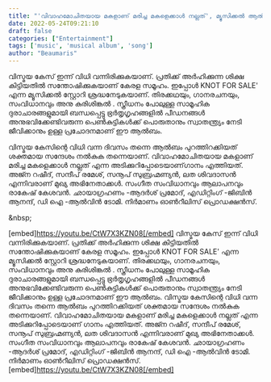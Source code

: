```yaml
---
title: "'വിവാഹമോചിതയായ മകളാണ് മരിച്ച മകളെക്കാൾ നല്ലത്', മ്യൂസിക്കൽ ആൽബം ശ്രദ്ധേയമാകുന്നു"
date: 2022-05-24T09:21:10
draft: false
categories: ["Entertainment"]
tags: ['music', 'musical album', 'song']
author: "Beaumaris"
---
```


വിസ്മയ കേസ് ഇന്ന് വിധി വന്നിരിക്കുകയാണ്. പ്രതിക്ക് അർഹിക്കുന്ന ശിക്ഷ കിട്ടിയതിൽ സന്തോഷിക്കുകയാണ് കേരള സമൂഹം. ഇപ്പോൾ KNOT FOR SALE' എന്ന മ്യൂസിക്കൽ സ്റ്റോറി ശ്രദ്ധനേടുകയാണ്. തിരക്കഥയും, ഗാനരചനയും, സംവിധാനവും അനു കുരിശിങ്കൽ . സ്ത്രീധനം പോലുള്ള സാമൂഹിക ദുരാചാരങ്ങളുമായി ബന്ധപ്പെട്ടു ഭ്രർതൃഗൃഹങ്ങളിൽ പീഡനങ്ങൾ അനുഭവിക്കേണ്ടിവരുന്ന പെൺകുട്ടികൾക്ക് പൊരുതാനും സ്വാതന്ത്ര്യം നേടി ജീവിക്കാനും ഉള്ള പ്രചോദനമാണ് ഈ ആൽബം.

വിസ്മയ കേസിന്റെ വിധി വന്ന ദിവസം തന്നെ ആൽബം പുറത്തിറക്കിയത് ശക്തമായ സന്ദേശം നൽകുക തന്നെയാണ്. വിവാഹമോചിതയായ മകളാണ് മരിച്ച മകളെക്കാൾ നല്ലത് എന്ന അടിക്കുറിപ്പോടെയാണ് ​ഗാനം എത്തിയത്. അജ്ന റഷീദ്, സന്ദീപ് രമേശ്, സനൂപ് സുബ്രഹ്മണ്യൻ, ലത ശിവദാസൻ എന്നിവരാണ് മുഖ്യ അഭിനേതാക്കൾ. സം​ഗീത സംവിധാനവും ആലാപനവും രാകേഷ് കേശവൻ. ഛായാഗ്രഹണം -ആദർശ് പ്രമോദ്, എഡിറ്റിംഗ് -ജിബിൻ ആനന്ദ്, ഡി ഐ -ആൽവിൻ ടോമി. നിർമാണം ഓൺറീലിസ് പ്രൊഡക്ഷൻസ്.

&amp;nbsp;

[embed]https://youtu.be/CtW7X3KZN08[/embed]
വിസ്മയ കേസ് ഇന്ന് വിധി വന്നിരിക്കുകയാണ്. പ്രതിക്ക് അർഹിക്കുന്ന ശിക്ഷ കിട്ടിയതിൽ സന്തോഷിക്കുകയാണ് കേരള സമൂഹം. ഇപ്പോൾ KNOT FOR SALE' എന്ന മ്യൂസിക്കൽ സ്റ്റോറി ശ്രദ്ധനേടുകയാണ്. തിരക്കഥയും, ഗാനരചനയും, സംവിധാനവും അനു കുരിശിങ്കൽ . സ്ത്രീധനം പോലുള്ള സാമൂഹിക ദുരാചാരങ്ങളുമായി ബന്ധപ്പെട്ടു ഭ്രർതൃഗൃഹങ്ങളിൽ പീഡനങ്ങൾ അനുഭവിക്കേണ്ടിവരുന്ന പെൺകുട്ടികൾക്ക് പൊരുതാനും സ്വാതന്ത്ര്യം നേടി ജീവിക്കാനും ഉള്ള പ്രചോദനമാണ് ഈ ആൽബം. വിസ്മയ കേസിന്റെ വിധി വന്ന ദിവസം തന്നെ ആൽബം പുറത്തിറക്കിയത് ശക്തമായ സന്ദേശം നൽകുക തന്നെയാണ്. വിവാഹമോചിതയായ മകളാണ് മരിച്ച മകളെക്കാൾ നല്ലത് എന്ന അടിക്കുറിപ്പോടെയാണ് ​ഗാനം എത്തിയത്. അജ്ന റഷീദ്, സന്ദീപ് രമേശ്, സനൂപ് സുബ്രഹ്മണ്യൻ, ലത ശിവദാസൻ എന്നിവരാണ് മുഖ്യ അഭിനേതാക്കൾ. സം​ഗീത സംവിധാനവും ആലാപനവും രാകേഷ് കേശവൻ. ഛായാഗ്രഹണം -ആദർശ് പ്രമോദ്, എഡിറ്റിംഗ് -ജിബിൻ ആനന്ദ്, ഡി ഐ -ആൽവിൻ ടോമി. നിർമാണം ഓൺറീലിസ് പ്രൊഡക്ഷൻസ്. &nbsp; [embed]https://youtu.be/CtW7X3KZN08[/embed]
